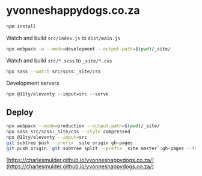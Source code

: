 # yvonneshappydogs.co.za

```bash
npm install
```

Watch and build `src/index.js` to `dist/main.js`

```bash
npx webpack -w --mode=development --output-path=$(pwd)/_site/
```

Watch and build `src/*.scss` to `_site/*.css`

```bash
npx sass --watch src/scss:_site/css
```

Development servers

```
npx @11ty/eleventy --input=src --serve
```

## Deploy

```sh
npx webpack --mode=production --output-path=$(pwd)/_site/
npx sass src/scss:_site/css --style compressed
npx @11ty/eleventy --input=src
git subtree push --prefix _site origin gh-pages
git push origin `git subtree split --prefix _site master`:gh-pages --force
```

[https://charlesmulder.github.io/yvonneshappydogs.co.za/](https://charlesmulder.github.io/yvonneshappydogs.co.za/)
